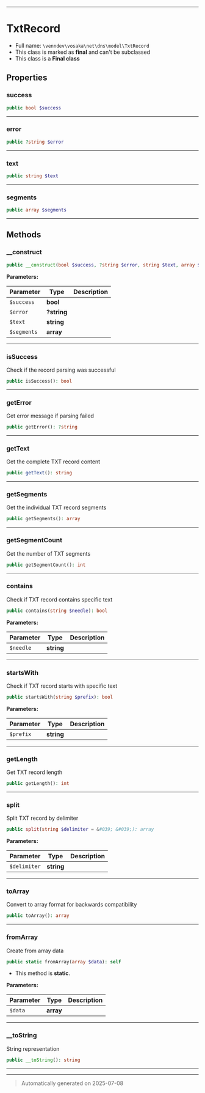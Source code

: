 ***

# TxtRecord





* Full name: `\venndev\vosaka\net\dns\model\TxtRecord`
* This class is marked as **final** and can't be subclassed
* This class is a **Final class**



## Properties


### success



```php
public bool $success
```






***

### error



```php
public ?string $error
```






***

### text



```php
public string $text
```






***

### segments



```php
public array $segments
```






***

## Methods


### __construct



```php
public __construct(bool $success, ?string $error, string $text, array $segments): mixed
```








**Parameters:**

| Parameter | Type | Description |
|-----------|------|-------------|
| `$success` | **bool** |  |
| `$error` | **?string** |  |
| `$text` | **string** |  |
| `$segments` | **array** |  |





***

### isSuccess

Check if the record parsing was successful

```php
public isSuccess(): bool
```












***

### getError

Get error message if parsing failed

```php
public getError(): ?string
```












***

### getText

Get the complete TXT record content

```php
public getText(): string
```












***

### getSegments

Get the individual TXT record segments

```php
public getSegments(): array
```












***

### getSegmentCount

Get the number of TXT segments

```php
public getSegmentCount(): int
```












***

### contains

Check if TXT record contains specific text

```php
public contains(string $needle): bool
```








**Parameters:**

| Parameter | Type | Description |
|-----------|------|-------------|
| `$needle` | **string** |  |





***

### startsWith

Check if TXT record starts with specific text

```php
public startsWith(string $prefix): bool
```








**Parameters:**

| Parameter | Type | Description |
|-----------|------|-------------|
| `$prefix` | **string** |  |





***

### getLength

Get TXT record length

```php
public getLength(): int
```












***

### split

Split TXT record by delimiter

```php
public split(string $delimiter = &#039; &#039;): array
```








**Parameters:**

| Parameter | Type | Description |
|-----------|------|-------------|
| `$delimiter` | **string** |  |





***

### toArray

Convert to array format for backwards compatibility

```php
public toArray(): array
```












***

### fromArray

Create from array data

```php
public static fromArray(array $data): self
```



* This method is **static**.




**Parameters:**

| Parameter | Type | Description |
|-----------|------|-------------|
| `$data` | **array** |  |





***

### __toString

String representation

```php
public __toString(): string
```












***


***
> Automatically generated on 2025-07-08
